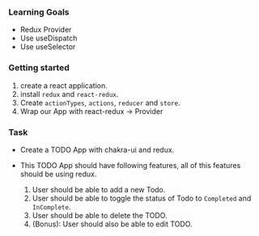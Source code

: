 ### Learning Goals

- Redux Provider
- Use useDispatch
- Use useSelector

### Getting started

1. create a react application.
2. install `redux` and `react-redux`.
3. Create `actionTypes`, `actions`, `reducer` and `store`.
4. Wrap our App with react-redux -> Provider

### Task

- Create a TODO App with chakra-ui and redux.

- This TODO App should have following features, all of this features should be using redux.

  1. User should be able to add a new Todo.
  2. User should be able to toggle the status of Todo to `Completed` and `InComplete`.
  3. User should be able to delete the TODO.
  4. (Bonus): User should also be able to edit TODO.
